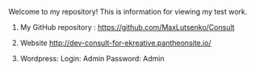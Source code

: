 Welcome to my repository! This is information for viewing my test work.

1. My GitHub repository : https://github.com/MaxLutsenko/Consult

2. Website  http://dev-consult-for-ekreative.pantheonsite.io/ 

3. Wordpress:
   Login: Admin
   Password: Admin
